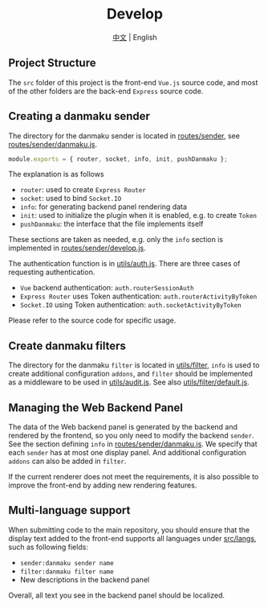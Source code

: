 <h1 align="center">Develop</h1>

<p align="center">
<a href="https://github.com/prnake/Comment9/blob/master/docs/develop.md" target="_blank" rel="noopener noreferrer">中文</a>
|
English
</p>

## Project Structure

The `src` folder of this project is the front-end `Vue.js` source code, and most of the other folders are the back-end `Express` source code.

## Creating a danmaku sender

The directory for the danmaku sender is located in [routes/sender](routes/sender), see [routes/sender/danmaku.js](routes/sender/danmaku.js).

```js
module.exports = { router, socket, info, init, pushDanmaku };
```

The explanation is as follows

- `router`: used to create `Express Router`
- `socket`: used to bind `Socket.IO`
- `info`: for generating backend panel rendering data
- `init`: used to initialize the plugin when it is enabled, e.g. to create `Token`
- `pushDanmaku`: the interface that the file implements itself

These sections are taken as needed, e.g. only the `info` section is implemented in [routes/sender/develop.js](routes/sender/develop.js).

The authentication function is in [utils/auth.js](utils/auth.js). There are three cases of requesting authentication.
- `Vue` backend authentication: `auth.routerSessionAuth`
- `Express Router` uses Token authentication: `auth.routerActivityByToken`
- `Socket.IO` using Token authentication: `auth.socketActivityByToken`

Please refer to the source code for specific usage.

## Create danmaku filters

The directory for the danmaku `filter` is located in [utils/filter](utils/filter), `info` is used to create additional configuration `addons`, and `filter` should be implemented as a middleware to be used in [utils/audit.js](utils/audit.js). See also [utils/filter/default.js](utils/filter/default.js).

## Managing the Web Backend Panel

The data of the Web backend panel is generated by the backend and rendered by the frontend, so you only need to modify the backend `sender`. See the section defining `info` in [routes/sender/danmaku.js](routes/sender/danmaku.js). We specify that each `sender` has at most one display panel. And additional configuration `addons` can also be added in `filter`.

If the current renderer does not meet the requirements, it is also possible to improve the front-end by adding new rendering features.

## Multi-language support

When submitting code to the main repository, you should ensure that the display text added to the front-end supports all languages under [src/langs](src/langs), such as following fields:
- `sender:danmaku sender name`
- `filter:danmaku filter name`
- New descriptions in the backend panel

Overall, all text you see in the backend panel should be localized.

